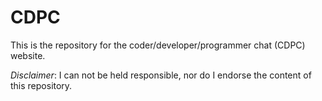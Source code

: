 CDPC
=======
This is the repository for the coder/developer/programmer chat (CDPC) website.

*Disclaimer*: I can not be held responsible, nor do I endorse the content of this repository.
